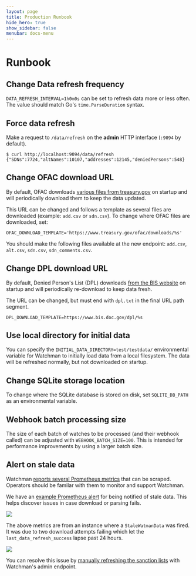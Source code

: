 ```yaml
---
layout: page
title: Production Runbook
hide_hero: true
show_sidebar: false
menubar: docs-menu
---
```


# Runbook

## Change Data refresh frequency

`DATA_REFRESH_INTERVAL=1h0m0s` can be set to refresh data more or less often. The value should match Go's `time.ParseDuration` syntax.

## Force data refresh

Make a request to `/data/refresh` on the **admin** HTTP interface (`:9094` by default).

```
$ curl http://localhost:9094/data/refresh
{"SDNs":7724,"altNames":10107,"addresses":12145,"deniedPersons":548}
```

## Change OFAC download URL

By default, OFAC downloads [various files from treasury.gov](https://www.treasury.gov/resource-center/sanctions/SDN-List/Pages/default.aspx) on startup and will periodically download them to keep the data updated.

This URL can be changed and follows a template as several files are downloaded (example: `add.csv` or `sdn.csv`). To change where OFAC files are downloaded, set:

`OFAC_DOWNLOAD_TEMPLATE='https://www.treasury.gov/ofac/downloads/%s'`

You should make the following files available at the new endpoint: `add.csv`, `alt.csv`, `sdn.csv`, `sdn_comments.csv`.

## Change DPL download URL

By default, Denied Person's List (DPL) downloads [from the BIS website](https://bis.data.commerce.gov/dataset/Denied-Persons-List-with-Denied-US-Export-Privileg/xwtd-wd7a/data) on startup and will periodically re-download to keep data fresh.

The URL can be changed, but must end with `dpl.txt` in the final URL path segment.

`DPL_DOWNLOAD_TEMPLATE=https://www.bis.doc.gov/dpl/%s`

## Use local directory for initial data

You can specify the `INITIAL_DATA_DIRECTORY=test/testdata/` environmental variable for Watchman to initially load data from a local filesystem. The data will be refreshed normally, but not downloaded on startup.

## Change SQLite storage location

To change where the SQLite database is stored on disk, set `SQLITE_DB_PATH` as an environmental variable.

## Webhook batch processing size

The size of each batch of watches to be processed (and their webhook called) can be adjusted with `WEBHOOK_BATCH_SIZE=100`. This is intended for performance improvements by using a larger batch size.

## Alert on stale data

Watchman [reports several Prometheus metrics](./metrics.md) that can be scraped. Operators should be familar with them to monitor and support Watchman.

We have an [example Prometheus alert](https://github.com/moov-io/infra/blob/eb0072393756e4b9d8d67eda98db0fab0b05f00b/lib/infra/14-prometheus-rules.yml#L57-L65) for being notified of stale data. This helps discover issues in case download or parsing fails.

![](./images/stale-data-metrics.png)

The above metrics are from an instance where a `StaleWatmanData` was fired. It was due to two download attempts failing which let the `last_data_refresh_success` lapse past 24 hours.

![](./images/DPL-refresh-error-logs.png)

You can resolve this issue by [manually refreshing the sanction lists](https://moov-io.github.io/watchman/admin/#post-/data/refresh) with Watchman's admin endpoint.
